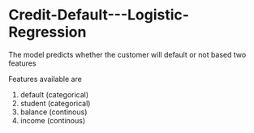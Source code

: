 # Credit-Default---Logistic-Regression
The model predicts whether the customer will default or not based two features

Features available are
1. default (categorical)
2. student (categorical)
3. balance (continous)
4. income  (continous)
